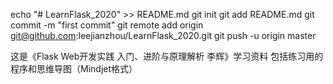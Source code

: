 echo "# LearnFlask_2020" >> README.md
git init
git add README.md
git commit -m "first commit"
git remote add origin git@github.com:leejianzhou/LearnFlask_2020.git
git push -u origin master

这是《Flask Web开发实践 入门、进阶与原理解析  李辉》学习资料
包括练习用的程序和思维导图（Mindjet格式）

